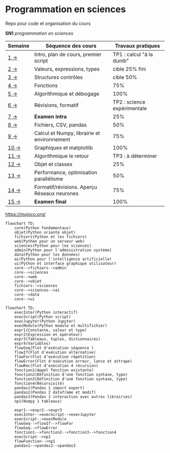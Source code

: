 # Programmation en sciences
Repo pour code et organisation du cours 

**SN1** *programmation en sciences*

| Semaine                | Séquence des cours                          | Travaux pratiques           |
|------------------------|---------------------------------------------|-----------------------------|
| [1 →](seances/01.md)   | Intro, plan de cours, premier script        | TP1 : calcul "à la dumb"    |
| [2 →](seances/02.md)   | Valeurs, expressions, types                 | cible 25% fini              |
| [3 →](seances/03.md)   | Structures contrôles                        | cible 50%                   |
| [4 →](seances/04.md)   | Fonctions                                   | 75%                         |
| [5 →](seances/05.md)   | Algorithmique et débogage                   | 100%                        |
| [6 →](seances/06.md)   | Révisions, formatif                         | TP2 : science expérimentale |
| [7 →](seances/07.md)   | **Examen intra**                            | 25%                         |
| [8 →](seances/08.md)   | Fichiers, CSV, pandas                       | 50%                         |
| [9 →](seances/09.md)   | Calcul et Numpy, librairie et environnement | 75%                         |
| [10 →](seances/10.md)  | Graphiques et matplotlib                    | 100%                        |
| [11 →](seances/11.md)  | Algorithmique le retour                     | TP3 : à déterminer          |
| [12 →](seances/12.md) | Objet et classes                            | 25%                         |
| [13 →](seances/13.md) | Performance, optimisation parallélisme      | 50%                         |
| [14 →](seances/14.md) | Formatif/révisions. Aperçu Réseaux neurones | 75%                         |
| [15 →](seances/15.md) | **Examen final**                            | 100%                        |


https://mujoco.org/

```mermaid
flowchart TD;
    core(Python fondamentaux)
    objet(Python orienté objet)
    fichiers(Python et les fichiers)
    web(Python pour un serveur web)
    sciences(Python pour les sciences)
    admin(Python pour l'administration système)
    data(Python pour les données)
    ai(Python pour l'intelligence artificielle)
    ui(Python et interface graphique utilisateur)
    core-->fichiers-->admin
    core-->sciences
    core-->web
    core-->objet
    fichiers-->sciences
    core-->sciences-->ai
    core-->data
    core-->ui
```


```mermaid
flowchart TD;
    execInter(Python interactif)
    execScript(Python script)
    execJupyter(Python Jupyter)
    execModule(Python module et multifichier)
    expr1(Constante, valeur et type)
    expr2(Expression et opérateur)
    expr3(Tableaux, tuples, dictionnaires)
    expr4(Variables)
    flowSeq(Flot d'exécution séquence )
    flowIf(Flot d'exécution alternative)
    flowFor(Flot d'exécution répétition)
    flowError(Flot d'exécution erreur, lance et attrape)
    flowRec(Flot d'exécution 4 récursion)
    fonction1(Appel fonction existante)
    fonction2(Définition d'une fonction syntaxe, type)
    fonction3(Définition d'une fonction syntaxe, type)
    fonction4(Récursivité)
    pandas1(Pandas 1 import export)
    pandas2(Pandas 2 dataframe et modif)
    pandas3(Pandas 3 interaction avec autres librairies)
    np1(Numpy 1 tableaux)
    
    expr1-->expr2-->expr3
    execInter-->execScript-->execJupyter
    execScript-->execModule
    flowSeq-->flowIf-->flowFor
    flowSeq-->flowError
    fonction1-->fonction2-->fonction3-->fonction4
    execScript-->np1
    flowFunction-->np1
    pandas1-->pandas2-->pandas3
```
